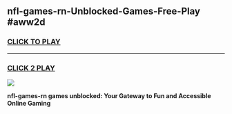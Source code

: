 
## nfl-games-rn-Unblocked-Games-Free-Play #aww2d
<h3>
<a href="https://us.freeplayer.one?title=nfl-games-rn&ref=9M">CLICK TO PLAY</a></h3>
<hr>

<h3>
<a href="https://us.freeplayer.one?title=nfl-games-rn&ref=9M">CLICK 2 PLAY</a>
  
</h3>

<a href="https://us.freeplayer.one?title=nfl-games-rn&ref=9M"><img src="https://clearcache.store/games.png"></a>


**nfl-games-rn games unblocked: Your Gateway to Fun and Accessible Online Gaming**
